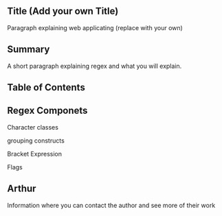 ## Title (Add your own Title)

Paragraph explaining web applicating (replace with your own)

## Summary
A short paragraph explaining regex and what you will explain.

## Table of Contents


## Regex Componets

Character classes

grouping constructs

Bracket Expression

Flags

## Arthur

Information where you can contact the author and see more of their work 